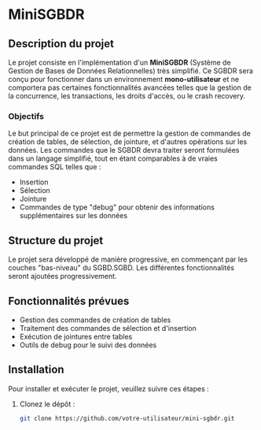 # MiniSGBDR

## Description du projet

Le projet consiste en l'implémentation d'un **MiniSGBDR** (Système de Gestion de Bases de Données Relationnelles) très simplifié. Ce SGBDR sera conçu pour fonctionner dans un environnement **mono-utilisateur** et ne comportera pas certaines fonctionnalités avancées telles que la gestion de la concurrence, les transactions, les droits d'accès, ou le crash recovery.

### Objectifs

Le but principal de ce projet est de permettre la gestion de commandes de création de tables, de sélection, de jointure, et d'autres opérations sur les données. Les commandes que le SGBDR devra traiter seront formulées dans un langage simplifié, tout en étant comparables à de vraies commandes SQL telles que :

- Insertion
- Sélection
- Jointure
- Commandes de type "debug" pour obtenir des informations supplémentaires sur les données

## Structure du projet

Le projet sera développé de manière progressive, en commençant par les couches "bas-niveau" du SGBD.SGBD. Les différentes fonctionnalités seront ajoutées progressivement. 

## Fonctionnalités prévues

- Gestion des commandes de création de tables
- Traitement des commandes de sélection et d'insertion
- Exécution de jointures entre tables
- Outils de debug pour le suivi des données

## Installation

Pour installer et exécuter le projet, veuillez suivre ces étapes :

1. Clonez le dépôt :
   ```bash
   git clone https://github.com/votre-utilisateur/mini-sgbdr.git
